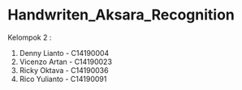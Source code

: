 # Handwriten_Aksara_Recognition

Kelompok 2 : 
1. Denny Lianto - C14190004
2. Vicenzo Artan - C14190023
3. Ricky Oktava - C14190036
4. Rico Yulianto - C14190091
